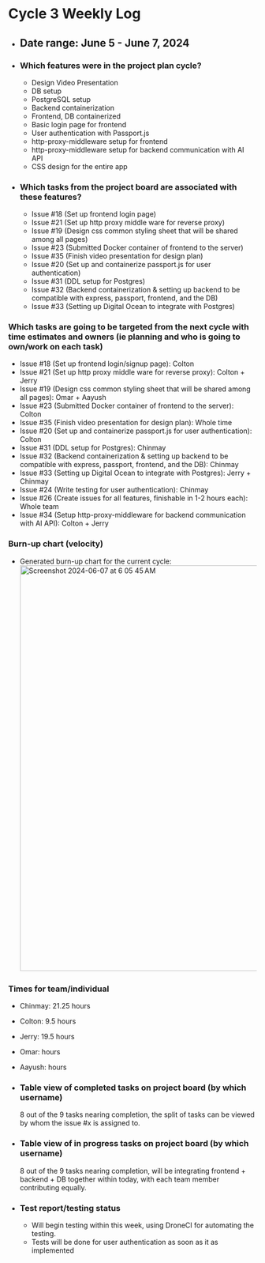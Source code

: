 # Cycle 3 Weekly Log

- ## Date range: June 5 - June 7, 2024

- ### Which features were in the project plan cycle?

  - Design Video Presentation
  - DB setup
  - PostgreSQL setup
  - Backend containerization
  - Frontend, DB containerized
  - Basic login page for frontend
  - User authentication with Passport.js
  - http-proxy-middleware setup for frontend
  - http-proxy-middleware setup for backend communication with AI API
  - CSS design for the entire app

- ### Which tasks from the project board are associated with these features?

  - Issue #18 (Set up frontend login page)
  - Issue #21 (Set up http proxy middle ware for reverse proxy)
  - Issue #19 (Design css common styling sheet that will be shared among all pages)
  - Issue #23 (Submitted Docker container of frontend to the server)
  - Issue #35 (Finish video presentation for design plan)
  - Issue #20 (Set up and containerize passport.js for user authentication)
  - Issue #31 (DDL setup for Postgres)
  - Issue #32 (Backend containerization & setting up backend to be compatible with express, passport, frontend, and the DB)
  - Issue #33 (Setting up Digital Ocean to integrate with Postgres)

### Which tasks are going to be targeted from the next cycle with time estimates and owners (ie planning and who is going to own/work on each task)

  - Issue #18 (Set up frontend login/signup page): Colton
  - Issue #21 (Set up http proxy middle ware for reverse proxy): Colton + Jerry
  - Issue #19 (Design css common styling sheet that will be shared among all pages): Omar + Aayush
  - Issue #23 (Submitted Docker container of frontend to the server): Colton
  - Issue #35 (Finish video presentation for design plan): Whole time
  - Issue #20 (Set up and containerize passport.js for user authentication): Colton
  - Issue #31 (DDL setup for Postgres): Chinmay
  - Issue #32 (Backend containerization & setting up backend to be compatible with express, passport, frontend, and the DB): Chinmay
  - Issue #33 (Setting up Digital Ocean to integrate with Postgres): Jerry + Chinmay
  - Issue #24 (Write testing for user authentication): Chinmay
  - Issue #26 (Create issues for all features, finishable in 1-2 hours each): Whole team
  - Issue #34 (Setup http-proxy-middleware for backend communication with AI API): Colton + Jerry

### Burn-up chart (velocity)

- Generated burn-up chart for the current cycle:
    <img width="821" alt="Screenshot 2024-06-07 at 6 05 45 AM" src="https://github.com/UBCO-COSC499-Summer-2024/team-8-capstone-team-8/assets/144177741/273798fa-ce66-4510-afbf-5ac9199d78f7">

### Times for team/individual

- Chinmay: 21.25 hours
- Colton: 9.5 hours
- Jerry: 19.5 hours
- Omar: hours
- Aayush: hours

- ### Table view of completed tasks on project board (by which username)

  8 out of the 9 tasks nearing completion, the split of tasks can be viewed by whom the issue #x is assigned to.

- ### Table view of in progress tasks on project board (by which username)

  8 out of the 9 tasks nearing completion, will be integrating frontend + backend + DB together within today, with each team member contributing equally.

- ### Test report/testing status

  - Will begin testing within this week, using DroneCI for automating the testing.
  - Tests will be done for user authentication as soon as it as implemented
